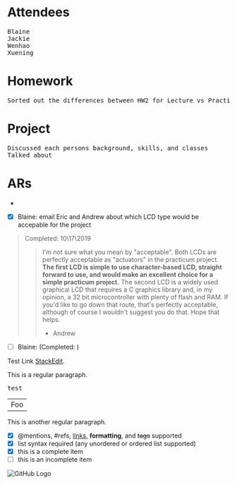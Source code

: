 # Attendees
<pre>
Blaine
Jackie
Wenhao
Xuening
</pre>

# Homework
<pre>
Sorted out the differences between HW2 for Lecture vs Practicum
</pre>

# Project
<pre>
Discussed each persons background, skills, and classes
Talked about 
</pre>

# ARs

*  

- [x] Blaine: email Eric and Andrew about which LCD type would be accepable for the project 
> Completed: 10\17\2019
>> I'm not sure what you mean by "acceptable". Both LCDs are perfectly acceptable as "actuators" in the practicum project.
**The first LCD is simple to use character-based LCD, straight forward to use, and would make an excellent choice for a simple practicum project.**
The second LCD is a widely used graphical LCD that requires a C graphics library and, in my opinion, a 32 bit microcontroller with plenty of flash and RAM. If you'd like to go down that route, that's perfectly acceptable, although of course I wouldn't suggest you do that.
Hope that helps.
>> - Andrew

- [ ] Blaine:  (Completed: )
>
>

Test Link [StackEdit](https://stackedit.io/).

>

This is a regular paragraph.
<pre>test</pre>
<table>
    <tr>
        <td>Foo</td>
    </tr>
</table>

This is another regular paragraph.

- [x] @mentions, #refs, [links](), **formatting**, and <del>tags</del> supported
- [x] list syntax required (any unordered or ordered list supported)
- [x] this is a complete item
- [ ] this is an incomplete item

![GitHub Logo](/images/logo.png)
